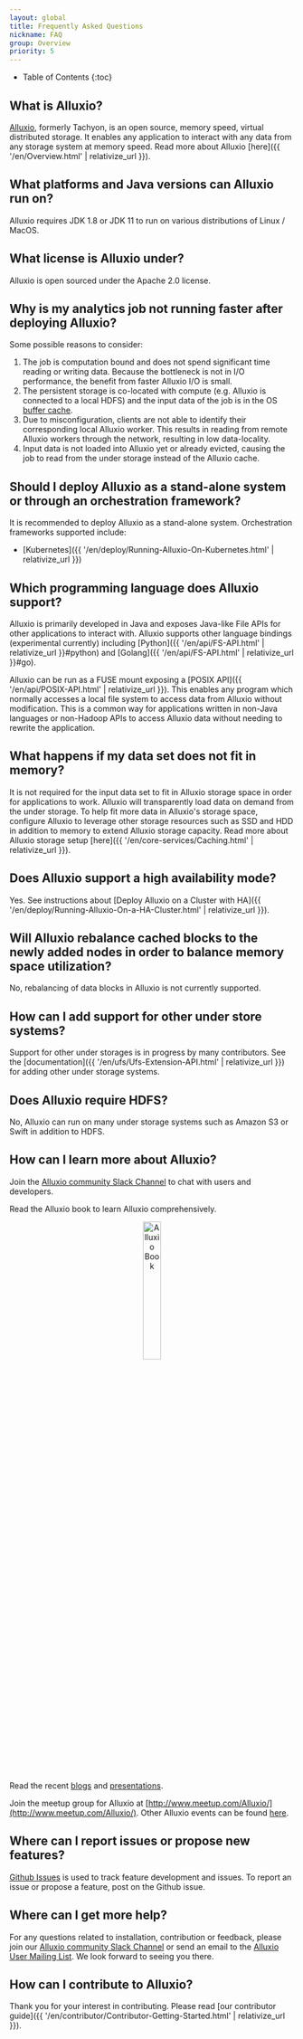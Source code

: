 ```yaml
---
layout: global
title: Frequently Asked Questions
nickname: FAQ
group: Overview
priority: 5
---
```


* Table of Contents
{:toc}

## What is Alluxio?

[Alluxio](https://www.alluxio.io/), formerly Tachyon, is an open source, memory speed, virtual
distributed storage. It enables any application to interact with any data from any storage system
at memory speed. Read more about Alluxio [here]({{ '/en/Overview.html' | relativize_url }}).

## What platforms and Java versions can Alluxio run on?

Alluxio requires JDK 1.8 or JDK 11 to run on various distributions of Linux / MacOS.

## What license is Alluxio under?

Alluxio is open sourced under the Apache 2.0 license.

## Why is my analytics job not running faster after deploying Alluxio?

Some possible reasons to consider:
1. The job is computation bound and does not spend significant time reading or writing data.
Because the bottleneck is not in I/O performance, the benefit from faster Alluxio I/O is small.
1. The persistent storage is co-located with compute (e.g. Alluxio is connected to a local
HDFS) and the input data of the job is in the OS
[buffer cache](https://www.tldp.org/LDP/sag/html/buffer-cache.html).
1. Due to misconfiguration, clients are not able to identify their corresponding local Alluxio worker.
This results in reading from remote Alluxio workers through the network, resulting in low data-locality.
1. Input data is not loaded into Alluxio yet or already evicted, causing the job to read from the
under storage instead of the Alluxio cache.

## Should I deploy Alluxio as a stand-alone system or through an orchestration framework?

It is recommended to deploy Alluxio as a stand-alone system. Orchestration frameworks supported include:
- [Kubernetes]({{ '/en/deploy/Running-Alluxio-On-Kubernetes.html' | relativize_url }})

## Which programming language does Alluxio support?

Alluxio is primarily developed in Java and exposes Java-like File APIs for other applications to
interact with. Alluxio supports other language bindings (experimental currently) including
[Python]({{ '/en/api/FS-API.html' | relativize_url }}#python) and
[Golang]({{ '/en/api/FS-API.html' | relativize_url }}#go).

Alluxio can be run as a FUSE mount exposing a [POSIX API]({{ '/en/api/POSIX-API.html' | relativize_url }}).
This enables any program which normally accesses a local file system to access data from Alluxio without
modification. This is a common way for applications written in non-Java languages or non-Hadoop APIs
to access Alluxio data without needing to rewrite the application.

## What happens if my data set does not fit in memory?

It is not required for the input data set to fit in Alluxio storage space in order for
applications to work. Alluxio will transparently load data on demand from the under storage.
To help fit more data in Alluxio's storage space, configure Alluxio to leverage other storage
resources such as SSD and HDD in addition to memory to extend Alluxio storage capacity.
Read more about Alluxio storage setup
[here]({{ '/en/core-services/Caching.html' | relativize_url }}).

## Does Alluxio support a high availability mode?

Yes. See instructions about
[Deploy Alluxio on a Cluster with HA]({{ '/en/deploy/Running-Alluxio-On-a-HA-Cluster.html' | relativize_url }}).

## Will Alluxio rebalance cached blocks to the newly added nodes in order to balance memory space utilization?

No, rebalancing of data blocks in Alluxio is not currently supported.

## How can I add support for other under store systems?

Support for other under storages is in progress by many contributors. See the
[documentation]({{ '/en/ufs/Ufs-Extension-API.html' | relativize_url }}) for adding other under storage
systems.

## Does Alluxio require HDFS?

No, Alluxio can run on many under storage systems such as Amazon S3 or Swift in addition to HDFS.

## How can I learn more about Alluxio?

Join the [Alluxio community Slack Channel](https://www.alluxio.io/slack) to chat with users and
developers.

Read the Alluxio book to learn Alluxio comprehensively.

<p align="center">
<a href="https://book.douban.com/subject/34761887">
<img style=" width: 25%;" src="{{ '/img/alluxio_book.png' | relativize_url }}" alt="Alluxio Book"/>
</a>
</p>

Read the recent [blogs](https://www.alluxio.io/blog) and
[presentations](https://www.alluxio.io/resources/presentations/).

Join the meetup group for Alluxio at
[http://www.meetup.com/Alluxio/](http://www.meetup.com/Alluxio/).
Other Alluxio events can be found [here](https://www.alluxio.io/events/).

## Where can I report issues or propose new features?

[Github Issues](https://github.com/alluxio/alluxio/issues) is used to track feature
development and issues.
To report an issue or propose a feature, post on the Github issue.

## Where can I get more help?

For any questions related to installation, contribution or feedback, please
join our [Alluxio community Slack Channel](https://www.alluxio.io/slack) or
send an email to the
[Alluxio User Mailing List](https://groups.google.com/forum/?fromgroups#!forum/alluxio-users).
We look forward to seeing you there.

## How can I contribute to Alluxio?

Thank you for your interest in contributing. Please read
[our contributor guide]({{ '/en/contributor/Contributor-Getting-Started.html' | relativize_url }}).
